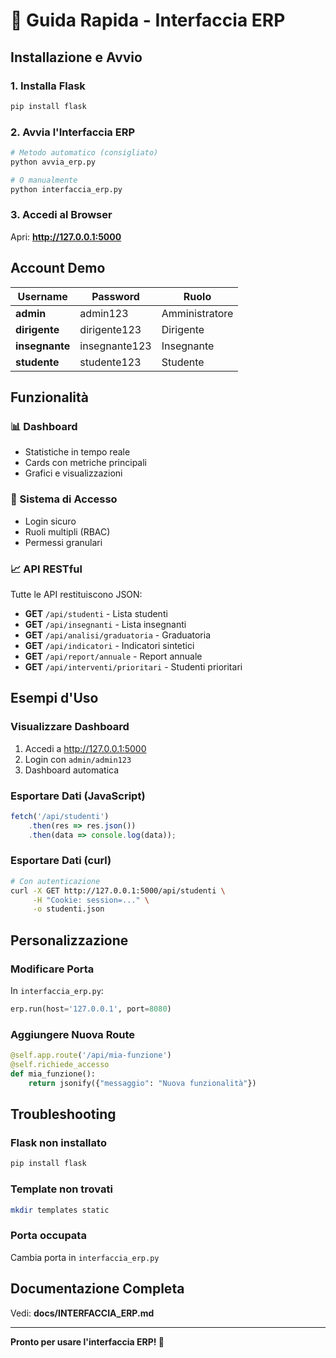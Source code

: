 # 🚀 Guida Rapida - Interfaccia ERP

## Installazione e Avvio

### 1. Installa Flask

```bash
pip install flask
```

### 2. Avvia l'Interfaccia ERP

```bash
# Metodo automatico (consigliato)
python avvia_erp.py

# O manualmente
python interfaccia_erp.py
```

### 3. Accedi al Browser

Apri: **http://127.0.0.1:5000**

## Account Demo

| Username | Password | Ruolo |
|----------|----------|-------|
| **admin** | admin123 | Amministratore |
| **dirigente** | dirigente123 | Dirigente |
| **insegnante** | insegnante123 | Insegnante |
| **studente** | studente123 | Studente |

## Funzionalità

### 📊 Dashboard
- Statistiche in tempo reale
- Cards con metriche principali
- Grafici e visualizzazioni

### 🔐 Sistema di Accesso
- Login sicuro
- Ruoli multipli (RBAC)
- Permessi granulari

### 📈 API RESTful
Tutte le API restituiscono JSON:

- **GET** `/api/studenti` - Lista studenti
- **GET** `/api/insegnanti` - Lista insegnanti  
- **GET** `/api/analisi/graduatoria` - Graduatoria
- **GET** `/api/indicatori` - Indicatori sintetici
- **GET** `/api/report/annuale` - Report annuale
- **GET** `/api/interventi/prioritari` - Studenti prioritari

## Esempi d'Uso

### Visualizzare Dashboard
1. Accedi a http://127.0.0.1:5000
2. Login con `admin/admin123`
3. Dashboard automatica

### Esportare Dati (JavaScript)
```javascript
fetch('/api/studenti')
    .then(res => res.json())
    .then(data => console.log(data));
```

### Esportare Dati (curl)
```bash
# Con autenticazione
curl -X GET http://127.0.0.1:5000/api/studenti \
     -H "Cookie: session=..." \
     -o studenti.json
```

## Personalizzazione

### Modificare Porta

In `interfaccia_erp.py`:
```python
erp.run(host='127.0.0.1', port=8080)
```

### Aggiungere Nuova Route

```python
@self.app.route('/api/mia-funzione')
@self.richiede_accesso
def mia_funzione():
    return jsonify({"messaggio": "Nuova funzionalità"})
```

## Troubleshooting

### Flask non installato
```bash
pip install flask
```

### Template non trovati
```bash
mkdir templates static
```

### Porta occupata
Cambia porta in `interfaccia_erp.py`

## Documentazione Completa

Vedi: **docs/INTERFACCIA_ERP.md**

---

**Pronto per usare l'interfaccia ERP! 🎉**


